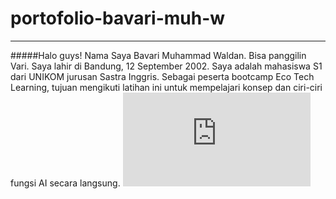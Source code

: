 # portofolio-bavari-muh-w
---
#####Halo guys! Nama Saya Bavari Muhammad Waldan. Bisa panggilin Vari. Saya lahir di Bandung, 12 September 2002. Saya adalah mahasiswa S1 dari UNIKOM jurusan Sastra Inggris. Sebagai peserta bootcamp Eco Tech Learning, tujuan mengikuti latihan ini untuk mempelajari konsep dan ciri-ciri fungsi AI secara langsung.
![Lihat Portofolio Saya](https://github.com/bavari2002/pdf-portofolio-bavari/blob/b4a31419a7aace0553ff50108b23faeb3f95d54f/PDF%20Portfolio/CV%20Bavari.pdf)
